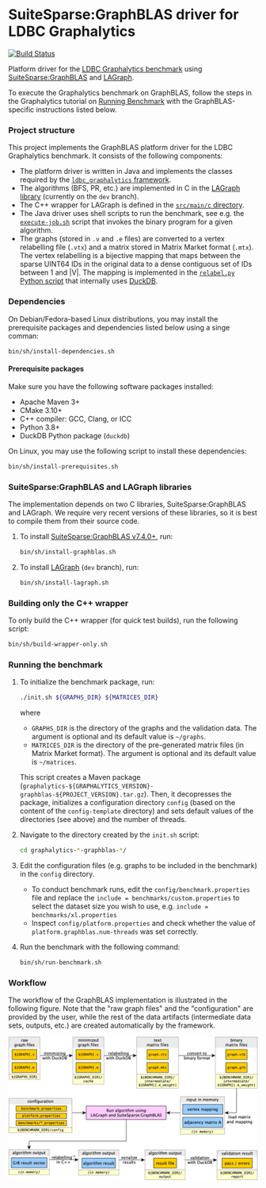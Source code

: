 # SuiteSparse:GraphBLAS driver for LDBC Graphalytics

[![Build Status](https://circleci.com/gh/ldbc/ldbc_graphalytics_platforms_graphblas.svg?style=svg)](https://app.circleci.com/pipelines/github/ldbc/ldbc_graphalytics_platforms_graphblas)

Platform driver for the [LDBC Graphalytics benchmark](https://graphalytics.org) using [SuiteSparse:GraphBLAS](https://github.com/DrTimothyAldenDavis/GraphBLAS) and [LAGraph](https://github.com/GraphBLAS/LAGraph).

To execute the Graphalytics benchmark on GraphBLAS, follow the steps in the Graphalytics tutorial on [Running Benchmark](https://github.com/ldbc/ldbc_graphalytics/wiki/Manual%3A-Running-Benchmark) with the GraphBLAS-specific instructions listed below.

### Project structure

This project implements the GraphBLAS platform driver for the LDBC Graphalytics benchmark. It consists of the following components:

* The platform driver is written in Java and implements the classes required by the [`ldbc_graphalytics` framework](https://github.com/ldbc/ldbc_graphalytics).
* The algorithms (BFS, PR, etc.) are implemented in C in the [LAGraph library](https://github.com/GraphBLAS/LAGraph) (currently on the `dev` branch).
* The C++ wrapper for LAGraph is defined in the [`src/main/c` directory](https://github.com/ldbc/ldbc_graphalytics_platforms_graphblas/tree/main/src/main/c).
* The Java driver uses shell scripts to run the benchmark, see e.g. the [`execute-job.sh`](https://github.com/ldbc/ldbc_graphalytics_platforms_graphblas/blob/main/bin/sh/execute-job.sh) script that invokes the binary program for a given algorithm.
* The graphs (stored in `.v` and `.e` files) are converted to a vertex relabelling file (`.vtx`) and a matrix stored in Matrix Market format (`.mtx`). The vertex relabelling is a bijective mapping that maps between the sparse UINT64 IDs in the original data to a dense contiguous set of IDs between 1 and |V|. The mapping is implemented in the [`relabel.py` Python script](https://github.com/ldbc/ldbc_graphalytics_platforms_graphblas/blob/main/bin/py/relabel.py) that internally uses [DuckDB](https://duckdb.org/).

### Dependencies

On Debian/Fedora-based Linux distributions, you may install the prerequisite packages and dependencies listed below using a singe comman:

```
bin/sh/install-dependencies.sh
```

#### Prerequisite packages

Make sure you have the following software packages installed:

* Apache Maven 3+
* CMake 3.10+
* C++ compiler: GCC, Clang, or ICC
* Python 3.8+
* DuckDB Python package (`duckdb`)

On Linux, you may use the following script to install these dependencies:

```bash
bin/sh/install-prerequisites.sh
```

### SuiteSparse:GraphBLAS and LAGraph libraries

The implementation depends on two C libraries, SuiteSparse:GraphBLAS and LAGraph. We require very recent versions of these libraries, so it is best to compile them from their source code.

1. To install [SuiteSparse:GraphBLAS v7.4.0+](https://github.com/DrTimothyAldenDavis/GraphBLAS), run:

    ```bash
    bin/sh/install-graphblas.sh
    ```

1. To install [LAGraph](https://github.com/GraphBLAS/LAGraph) (`dev` branch), run:

    ```bash
    bin/sh/install-lagraph.sh
    ```

### Building only the C++ wrapper

To only build the C++ wrapper (for quick test builds), run the following script:

```bash
bin/sh/build-wrapper-only.sh
```

### Running the benchmark

1. To initialize the benchmark package, run:

    ```bash
    ./init.sh ${GRAPHS_DIR} ${MATRICES_DIR}
    ```

    where

    * `GRAPHS_DIR` is the directory of the graphs and the validation data. The argument is optional and its default value is `~/graphs`.
    * `MATRICES_DIR` is the directory of the pre-generated matrix files (in Matrix Market format). The argument is optional and its default value is `~/matrices`.

    This script creates a Maven package (`graphalytics-${GRAPHALYTICS_VERSION}-graphblas-${PROJECT_VERSION}.tar.gz`). Then, it decopresses the package, initializes a configuration directory `config` (based on the content of the `config-template` directory) and sets default values of the directories (see above) and the number of threads.

2. Navigate to the directory created by the `init.sh` script:

    ```bash
    cd graphalytics-*-graphblas-*/
    ```

3. Edit the configuration files (e.g. graphs to be included in the benchmark) in the `config` directory.

    * To conduct benchmark runs, edit the `config/benchmark.properties` file and replace the `include = benchmarks/custom.properties` to select the dataset size you wish to use, e.g. `include = benchmarks/xl.properties`
    * Inspect `config/platform.properties` and check whether the value of `platform.graphblas.num-threads` was set correctly.

4. Run the benchmark with the following command:

    ```bash
    bin/sh/run-benchmark.sh
    ```

### Workflow

The workflow of the GraphBLAS implementation is illustrated in the following figure. Note that the "raw graph files" and the "configuration" are provided by the user, while the rest of the data artifacts (intermediate data sets, outputs, etc.) are created automatically by the framework.

![Workflow of the GraphBLAS implementation](workflow.png)
